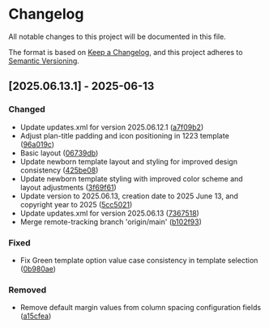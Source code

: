 # Changelog

All notable changes to this project will be documented in this file.

The format is based on [Keep a Changelog](https://keepachangelog.com/en/1.0.0/),
and this project adheres to [Semantic Versioning](https://semver.org/spec/v2.0.0.html).

## [2025.06.13.1] - 2025-06-13

### Changed

* Update updates.xml for version 2025.06.12.1 ([a7f09b2](https://github.com/N6REJ/mod_bears_pricing_tables/commit/a7f09b2))
* Adjust plan-title padding and icon positioning in 1223 template ([96a019c](https://github.com/N6REJ/mod_bears_pricing_tables/commit/96a019c))
* Basic layout ([06739db](https://github.com/N6REJ/mod_bears_pricing_tables/commit/06739db))
* Update newborn template layout and styling for improved design consistency ([425be08](https://github.com/N6REJ/mod_bears_pricing_tables/commit/425be08))
* Update newborn template styling with improved color scheme and layout adjustments ([3f69f61](https://github.com/N6REJ/mod_bears_pricing_tables/commit/3f69f61))
* Update version to 2025.06.13, creation date to 2025 June 13, and copyright year to 2025 ([5cc5021](https://github.com/N6REJ/mod_bears_pricing_tables/commit/5cc5021))
* Update updates.xml for version 2025.06.13 ([7367518](https://github.com/N6REJ/mod_bears_pricing_tables/commit/7367518))
* Merge remote-tracking branch 'origin/main' ([b102f93](https://github.com/N6REJ/mod_bears_pricing_tables/commit/b102f93))

### Fixed

* Fix Green template option value case consistency in template selection ([0b980ae](https://github.com/N6REJ/mod_bears_pricing_tables/commit/0b980ae))

### Removed

* Remove default margin values from column spacing configuration fields ([a15cfea](https://github.com/N6REJ/mod_bears_pricing_tables/commit/a15cfea))

